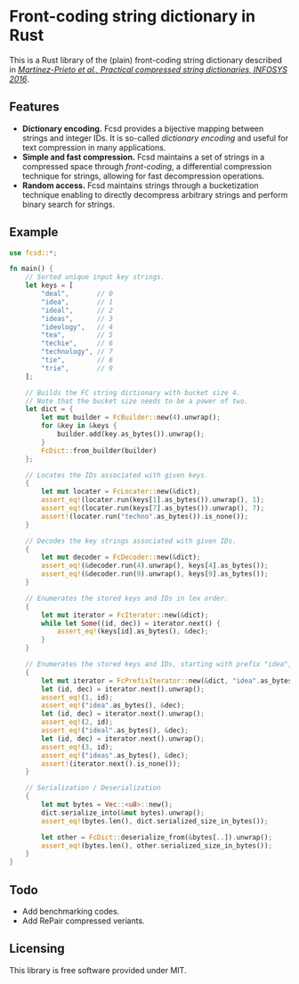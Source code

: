 # Front-coding string dictionary in Rust

This is a Rust library of the (plain) front-coding string dictionary described in [*Martínez-Prieto et al., Practical compressed string dictionaries, INFOSYS 2016*](https://doi.org/10.1016/j.is.2015.08.008).

## Features

- **Dictionary encoding.** Fcsd provides a bijective mapping between strings and integer IDs. It is so-called *dictionary encoding* and useful for text compression in many applications.
- **Simple and fast compression.** Fcsd maintains a set of strings in a compressed space through *front-coding*, a differential compression technique for strings, allowing for fast decompression operations.
- **Random access.** Fcsd maintains strings through a bucketization technique enabling to directly decompress arbitrary strings and perform binary search for strings.

## Example

```Rust
use fcsd::*;

fn main() {
    // Sorted unique input key strings.
    let keys = [
        "deal",       // 0
        "idea",       // 1
        "ideal",      // 2
        "ideas",      // 3
        "ideology",   // 4
        "tea",        // 5
        "techie",     // 6
        "technology", // 7
        "tie",        // 8
        "trie",       // 9
    ];

    // Builds the FC string dictionary with bucket size 4.
    // Note that the bucket size needs to be a power of two.
    let dict = {
        let mut builder = FcBuilder::new(4).unwrap();
        for &key in &keys {
            builder.add(key.as_bytes()).unwrap();
        }
        FcDict::from_builder(builder)
    };

    // Locates the IDs associated with given keys.
    {
        let mut locater = FcLocater::new(&dict);
        assert_eq!(locater.run(keys[1].as_bytes()).unwrap(), 1);
        assert_eq!(locater.run(keys[7].as_bytes()).unwrap(), 7);
        assert!(locater.run("techno".as_bytes()).is_none());
    }

    // Decodes the key strings associated with given IDs.
    {
        let mut decoder = FcDecoder::new(&dict);
        assert_eq!(&decoder.run(4).unwrap(), keys[4].as_bytes());
        assert_eq!(&decoder.run(9).unwrap(), keys[9].as_bytes());
    }

    // Enumerates the stored keys and IDs in lex order.
    {
        let mut iterator = FcIterator::new(&dict);
        while let Some((id, dec)) = iterator.next() {
            assert_eq!(keys[id].as_bytes(), &dec);
        }
    }

    // Enumerates the stored keys and IDs, starting with prefix "idea", in lex order.
    {
        let mut iterator = FcPrefixIterator::new(&dict, "idea".as_bytes());
        let (id, dec) = iterator.next().unwrap();
        assert_eq!(1, id);
        assert_eq!("idea".as_bytes(), &dec);
        let (id, dec) = iterator.next().unwrap();
        assert_eq!(2, id);
        assert_eq!("ideal".as_bytes(), &dec);
        let (id, dec) = iterator.next().unwrap();
        assert_eq!(3, id);
        assert_eq!("ideas".as_bytes(), &dec);
        assert!(iterator.next().is_none());
    }

    // Serialization / Deserialization
    {
        let mut bytes = Vec::<u8>::new();
        dict.serialize_into(&mut bytes).unwrap();
        assert_eq!(bytes.len(), dict.serialized_size_in_bytes());

        let other = FcDict::deserialize_from(&bytes[..]).unwrap();
        assert_eq!(bytes.len(), other.serialized_size_in_bytes());
    }
}
```

## Todo

- Add benchmarking codes.
- Add RePair compressed veriants.

## Licensing

This library is free software provided under MIT.

